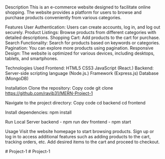 Description
This is an e-commerce website designed to facilitate online shopping. The website provides a platform for users to browse and purchase products conveniently from various categories.


Features
User Authentication: Users can create accounts, log in, and log out securely.
Product Listings: Browse products from different categories with detailed descriptions.
Shopping Cart: Add products to the cart for purchase.
Search Functionality: Search for products based on keywords or categories.
Pagination: You can explore more products using pagination.
Responsive Design: The website is optimized for various devices, including desktops, tablets, and smartphones.

Technologies Used
Frontend:
HTML5
CSS3
JavaScript (React.)
Backend:
Server-side scripting language (Node.js.)
Framework (Express.js)
Database (MongoDB)

Installation
Clone the repository:
Copy code
git clone https://github.com/ravib31/MERN-Project-1

Navigate to the project directory:
Copy code
cd backend
cd frontend

Install dependencies:
npm install

Run Local Server
backend - npm run dev
frontend - npm start

Usage
Visit the website homepage to start browsing products.
Sign up or log in to access additional features such as adding products to the cart, tracking orders, etc.
Add desired items to the cart and proceed to checkout.


#   P r o j e c t - 1  
 #   P r o j e c t - 1  
 